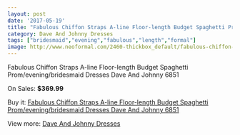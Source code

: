 ```yaml
---
layout: post
date: '2017-05-19'
title: "Fabulous Chiffon Straps A-line Floor-length Budget Spaghetti Prom/evening/bridesmaid Dresses Dave And Johnny 6851"
category: Dave And Johnny Dresses
tags: ["bridesmaid","evening","fabulous","length","formal"]
image: http://www.neoformal.com/2460-thickbox_default/fabulous-chiffon-straps-a-line-floor-length-budget-spaghetti-prom-evening-bridesmaid-dresses-dave-and-johnny-6851.jpg
---
```

Fabulous Chiffon Straps A-line Floor-length Budget Spaghetti Prom/evening/bridesmaid Dresses Dave And Johnny 6851

On Sales: **$369.99**
<a href="https://www.neoformal.com/en/dave-and-johnny-dresses/929-fabulous-chiffon-straps-a-line-floor-length-budget-spaghetti-prom-evening-bridesmaid-dresses-dave-and-johnny-6851.html"><amp-img layout="responsive" width="600" height="600" src="//www.neoformal.com/2460-thickbox_default/fabulous-chiffon-straps-a-line-floor-length-budget-spaghetti-prom-evening-bridesmaid-dresses-dave-and-johnny-6851.jpg" alt="Fabulous Chiffon Straps A-line Floor-length Budget Spaghetti Prom/evening/bridesmaid Dresses Dave And Johnny 6851 0" /></a>
<a href="https://www.neoformal.com/en/dave-and-johnny-dresses/929-fabulous-chiffon-straps-a-line-floor-length-budget-spaghetti-prom-evening-bridesmaid-dresses-dave-and-johnny-6851.html"><amp-img layout="responsive" width="600" height="600" src="//www.neoformal.com/2464-thickbox_default/fabulous-chiffon-straps-a-line-floor-length-budget-spaghetti-prom-evening-bridesmaid-dresses-dave-and-johnny-6851.jpg" alt="Fabulous Chiffon Straps A-line Floor-length Budget Spaghetti Prom/evening/bridesmaid Dresses Dave And Johnny 6851 1" /></a>
<a href="https://www.neoformal.com/en/dave-and-johnny-dresses/929-fabulous-chiffon-straps-a-line-floor-length-budget-spaghetti-prom-evening-bridesmaid-dresses-dave-and-johnny-6851.html"><amp-img layout="responsive" width="600" height="600" src="//www.neoformal.com/2463-thickbox_default/fabulous-chiffon-straps-a-line-floor-length-budget-spaghetti-prom-evening-bridesmaid-dresses-dave-and-johnny-6851.jpg" alt="Fabulous Chiffon Straps A-line Floor-length Budget Spaghetti Prom/evening/bridesmaid Dresses Dave And Johnny 6851 2" /></a>
<a href="https://www.neoformal.com/en/dave-and-johnny-dresses/929-fabulous-chiffon-straps-a-line-floor-length-budget-spaghetti-prom-evening-bridesmaid-dresses-dave-and-johnny-6851.html"><amp-img layout="responsive" width="600" height="600" src="//www.neoformal.com/2462-thickbox_default/fabulous-chiffon-straps-a-line-floor-length-budget-spaghetti-prom-evening-bridesmaid-dresses-dave-and-johnny-6851.jpg" alt="Fabulous Chiffon Straps A-line Floor-length Budget Spaghetti Prom/evening/bridesmaid Dresses Dave And Johnny 6851 3" /></a>
<a href="https://www.neoformal.com/en/dave-and-johnny-dresses/929-fabulous-chiffon-straps-a-line-floor-length-budget-spaghetti-prom-evening-bridesmaid-dresses-dave-and-johnny-6851.html"><amp-img layout="responsive" width="600" height="600" src="//www.neoformal.com/2461-thickbox_default/fabulous-chiffon-straps-a-line-floor-length-budget-spaghetti-prom-evening-bridesmaid-dresses-dave-and-johnny-6851.jpg" alt="Fabulous Chiffon Straps A-line Floor-length Budget Spaghetti Prom/evening/bridesmaid Dresses Dave And Johnny 6851 4" /></a>

Buy it: [Fabulous Chiffon Straps A-line Floor-length Budget Spaghetti Prom/evening/bridesmaid Dresses Dave And Johnny 6851](https://www.neoformal.com/en/dave-and-johnny-dresses/929-fabulous-chiffon-straps-a-line-floor-length-budget-spaghetti-prom-evening-bridesmaid-dresses-dave-and-johnny-6851.html "Fabulous Chiffon Straps A-line Floor-length Budget Spaghetti Prom/evening/bridesmaid Dresses Dave And Johnny 6851")

View more: [Dave And Johnny Dresses](https://www.neoformal.com/en/9-dave-and-johnny-dresses "Dave And Johnny Dresses")